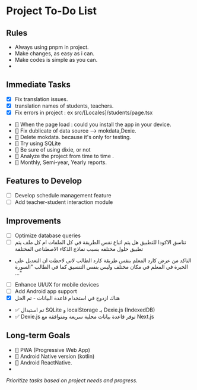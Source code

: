# Project To-Do List
## Rules
* Always using pnpm in project.
* Make changes, as easy as i can.
* Make codes is simple as you can.
* 

## Immediate Tasks
- [x] Fix translation issues.
- [x] translation names of students, teachers.
- [x] Fix errors in project : ex  src/[Locales]/students/page.tsx
- [] When the page load : could you install the app in your device.
- []  Fix dublicate of data source --> mokdata,Dexie. 
- [] Delete mokdata. because it's only for testing.
- [] Try using SQLite 
- [] Be sure of using dixie, or not
- [] Analyze the project from time to time .
- []  Monthly, Semi-year, Yearly reports.

## Features to Develop
- [ ] Develop schedule management feature
- [ ] Add teacher-student interaction module

## Improvements
- [ ] Optimize database queries 
- [ ] تناسق الاكودا للتطبيق
هل يتم اتباع نفس الطريقة في كل الملفات ام كل ملف يتم تطبيق حلول مختلفه بسبب نماذج الذكاء الاصطناعي المختلفة
- التاكد من عرض كارد المعلم بنفس طريقة كارد الطالب
لاني لاحظت ان التعديل على الخبرة في المعلم في مكان مختلف وليس بنفس التنسيق كما في الطالب "السورة ..."
- [ ] Enhance UI/UX for mobile devices
- [ ] Add Android app support 
- [x] هناك ازدوج في استخدام قاعدة البيانات - تم الحل
- ✅ تم استبدال SQLite و localStorage بـ Dexie.js (IndexedDB)
- ✅ Dexie.js توفر قاعدة بيانات محلية سريعة ومتوافقة مع Next.js

## Long-term Goals
- [] PWA (Progressive Web App)
- [] Android Native version (kotlin)    
- [] Android ReactNative.
- 

*Prioritize tasks based on project needs and progress.*

